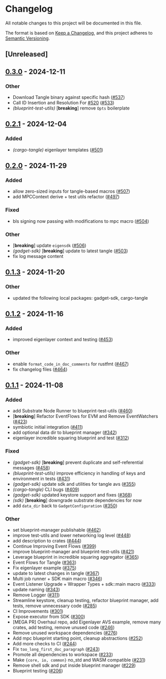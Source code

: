 # Changelog

All notable changes to this project will be documented in this file.

The format is based on [Keep a Changelog](https://keepachangelog.com/en/1.0.0/),
and this project adheres to [Semantic Versioning](https://semver.org/spec/v2.0.0.html).

## [Unreleased]

## [0.3.0](https://github.com/tangle-network/gadget/compare/blueprint-test-utils-v0.2.1...blueprint-test-utils-v0.3.0) - 2024-12-11

### Other

- Download Tangle binary against specific hash ([#537](https://github.com/tangle-network/gadget/pull/537))
- Call ID Insertion and Resolution For [#520](https://github.com/tangle-network/gadget/pull/520) ([#533](https://github.com/tangle-network/gadget/pull/533))
- *(blueprint-test-utils)* [**breaking**] remove `Opts` boilerplate

## [0.2.1](https://github.com/tangle-network/gadget/compare/blueprint-test-utils-v0.2.0...blueprint-test-utils-v0.2.1) - 2024-12-04

### Added

- *(cargo-tangle)* eigenlayer templates ([#501](https://github.com/tangle-network/gadget/pull/501))

## [0.2.0](https://github.com/tangle-network/gadget/compare/blueprint-test-utils-v0.1.3...blueprint-test-utils-v0.2.0) - 2024-11-29

### Added

- allow zero-sized inputs for tangle-based macros ([#507](https://github.com/tangle-network/gadget/pull/507))
- add MPCContext derive + test utils refactor ([#497](https://github.com/tangle-network/gadget/pull/497))

### Fixed

- bls signing now passing with modifications to mpc macro ([#504](https://github.com/tangle-network/gadget/pull/504))

### Other

- [**breaking**] update `eigensdk` ([#506](https://github.com/tangle-network/gadget/pull/506))
- *(gadget-sdk)* [**breaking**] update to latest tangle ([#503](https://github.com/tangle-network/gadget/pull/503))
- fix log message content

## [0.1.3](https://github.com/tangle-network/gadget/compare/blueprint-test-utils-v0.1.2...blueprint-test-utils-v0.1.3) - 2024-11-20

### Other

- updated the following local packages: gadget-sdk, cargo-tangle

## [0.1.2](https://github.com/tangle-network/gadget/compare/blueprint-test-utils-v0.1.1...blueprint-test-utils-v0.1.2) - 2024-11-16

### Added

- improved eigenlayer context and testing ([#453](https://github.com/tangle-network/gadget/pull/453))

### Other

- enable `format_code_in_doc_comments` for rustfmt ([#467](https://github.com/tangle-network/gadget/pull/467))
- fix changelog files ([#464](https://github.com/tangle-network/gadget/pull/464))

## [0.1.1](https://github.com/tangle-network/gadget/releases/tag/blueprint-test-utils-v0.1.1) - 2024-11-08

### Added

- add Substrate Node Runner to blueprint-test-utils ([#460](https://github.com/tangle-network/gadget/pull/460))
- [**breaking**] Refactor EventFlows for EVM and Remove EventWatchers ([#423](https://github.com/tangle-network/gadget/pull/423))
- symbiotic initial integration ([#411](https://github.com/tangle-network/gadget/pull/411))
- add optional data dir to blueprint manager ([#342](https://github.com/tangle-network/gadget/pull/342))
- eigenlayer incredible squaring blueprint and test ([#312](https://github.com/tangle-network/gadget/pull/312))

### Fixed

- *(gadget-sdk)* [**breaking**] prevent duplicate and self-referential messages ([#458](https://github.com/tangle-network/gadget/pull/458))
- *(blueprint-test-utils)* improve efficiency in handling of keys and environment in tests ([#431](https://github.com/tangle-network/gadget/pull/431))
- *(gadget-sdk)* update sdk and utilities for tangle avs ([#355](https://github.com/tangle-network/gadget/pull/355))
- *(cargo-tangle)* CLI bugs ([#409](https://github.com/tangle-network/gadget/pull/409))
- *(gadget-sdk)* updated keystore support and fixes ([#368](https://github.com/tangle-network/gadget/pull/368))
- *(sdk)* [**breaking**] downgrade substrate dependencies for now
- add `data_dir` back to `GadgetConfiguration` ([#350](https://github.com/tangle-network/gadget/pull/350))

### Other

- set blueprint-manager publishable ([#462](https://github.com/tangle-network/gadget/pull/462))
- improve test-utils and lower networking log level ([#448](https://github.com/tangle-network/gadget/pull/448))
- add description to crates ([#444](https://github.com/tangle-network/gadget/pull/444))
- Continue Improving Event Flows ([#399](https://github.com/tangle-network/gadget/pull/399))
- improve blueprint-manager and blueprint-test-utils ([#421](https://github.com/tangle-network/gadget/pull/421))
- Leverage blueprint in incredible squaring aggregator ([#365](https://github.com/tangle-network/gadget/pull/365))
- Event Flows for Tangle ([#363](https://github.com/tangle-network/gadget/pull/363))
- Fix eigenlayer example ([#375](https://github.com/tangle-network/gadget/pull/375))
- update to latest changes in tangle ([#367](https://github.com/tangle-network/gadget/pull/367))
- Multi job runner + SDK main macro ([#346](https://github.com/tangle-network/gadget/pull/346))
- Event Listener Upgrade + Wrapper Types + sdk::main macro ([#333](https://github.com/tangle-network/gadget/pull/333))
- update naming ([#343](https://github.com/tangle-network/gadget/pull/343))
- Remove Logger ([#311](https://github.com/tangle-network/gadget/pull/311))
- Streamline keystore, cleanup testing, refactor blueprint manager, add tests, remove unnecessary code ([#285](https://github.com/tangle-network/gadget/pull/285))
- CI Improvements ([#301](https://github.com/tangle-network/gadget/pull/301))
- Expose executor from SDK ([#300](https://github.com/tangle-network/gadget/pull/300))
- [MEGA PR] Overhaul repo, add Eigenlayer AVS example, remove many crates, add testing, remove unused code ([#246](https://github.com/tangle-network/gadget/pull/246))
- Remove unused workspace dependencies ([#276](https://github.com/tangle-network/gadget/pull/276))
- Add mpc blueprint starting point, cleanup abstractions ([#252](https://github.com/tangle-network/gadget/pull/252))
- Add more checks to CI ([#244](https://github.com/tangle-network/gadget/pull/244))
- Fix `too_long_first_doc_paragraph` ([#243](https://github.com/tangle-network/gadget/pull/243))
- Promote all dependencies to workspace ([#233](https://github.com/tangle-network/gadget/pull/233))
- Make `{core, io, common}` no_std and WASM compatible ([#231](https://github.com/tangle-network/gadget/pull/231))
- Remove shell sdk and put inside blueprint manager ([#229](https://github.com/tangle-network/gadget/pull/229))
- Blueprint testing ([#206](https://github.com/tangle-network/gadget/pull/206))
